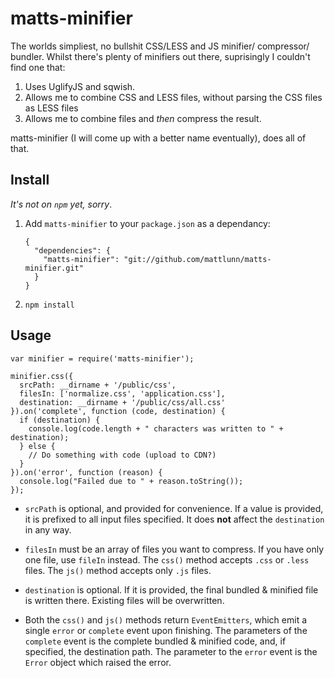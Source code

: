 matts-minifier
==============

The worlds simpliest, no bullshit CSS/LESS and JS minifier/ compressor/ bundler. Whilst there's plenty of minifiers out
there, suprisingly I couldn't find one that:

 1. Uses UglifyJS and sqwish.
 2. Allows me to combine CSS and LESS files, without parsing the CSS files as LESS files
 3. Allows me to combine files and *then* compress the result.

matts-minifier (I will come up with a better name eventually), does all of that.

Install
-----

*It's not on `npm` yet, sorry*.

 1. Add `matts-minifier` to your `package.json` as a dependancy:

        {
          "dependencies": {
            "matts-minifier": "git://github.com/mattlunn/matts-minifier.git"
          }
        }
        
 2. `npm install`

Usage
---

    var minifier = require('matts-minifier');
    
    minifier.css({
      srcPath: __dirname + '/public/css',
      filesIn: ['normalize.css', 'application.css'],
      destination: __dirname + '/public/css/all.css'
    }).on('complete', function (code, destination) {
      if (destination) {
        console.log(code.length + " characters was written to " + destination);
      } else {
        // Do something with code (upload to CDN?)
      }
    }).on('error', function (reason) {
      console.log("Failed due to " + reason.toString());
    });
    
 - `srcPath` is optional, and provided for convenience. If a value is provided, it is prefixed to all input files 
 specified. It does **not** affect the `destination` in any way.

 - `filesIn` must be an array of files you want to compress. If you have only one file, use `fileIn` instead. The
 `css()` method accepts `.css` or `.less` files. The `js()` method accepts only `.js` files.

 - `destination` is optional. If it is provided, the final bundled & minified file is written there. Existing files
 will be overwritten.

 - Both the `css()` and `js()` methods return `EventEmitters`, which emit a single `error` or `complete` event upon 
 finishing.  The parameters of the `complete` event is the complete bundled & minified code, and, if specified, the
 destination path. The parameter to the `error` event is the `Error` object which raised the error.
